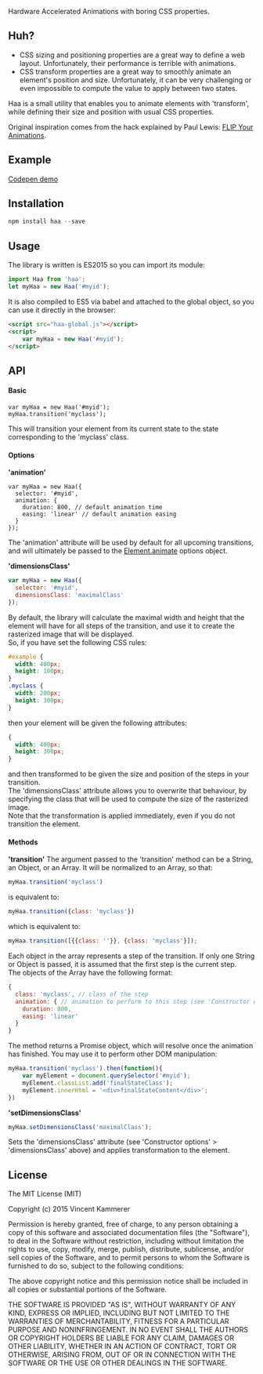 Hardware Accelerated Animations with boring CSS properties.  

## Huh?
- CSS sizing and positioning properties are a great way to define a web layout. Unfortunately, their performance is terrible with animations.  
- CSS transform properties are a great way to smoothly animate an element's position and size. Unfortunately, it can be very challenging or even impossible to compute the value to apply between two states.  

Haa is a small utility that enables you to animate elements with 'transform', while defining their size and position with usual CSS properties.

Original inspiration comes from the hack explained by Paul Lewis: [FLIP Your Animations](https://aerotwist.com/blog/flip-your-animations/).

## Example
[Codepen demo](http://codepen.io/vkammerer/pen/ZbPdmN)

## Installation
```javascript
npm install haa --save
```

## Usage
The library is written is ES2015 so you can import its module:
```javascript
import Haa from 'haa';
let myHaa = new Haa('#myid');
```
It is also compiled to ES5 via babel and attached to the global object, so you can use it directly in the browser:
```html
<script src="haa-global.js"></script>
<script>
	var myHaa = new Haa('#myid');
</script>
```

## API
#### Basic
```
var myHaa = new Haa('#myid');
myHaa.transition('myclass');
```
This will transition your element from its current state to the state corresponding to the 'myclass' class.

#### Options

**'animation'**
```
var myHaa = new Haa({
  selector: '#myid',
  animation: {
    duration: 800, // default animation time
    easing: 'linear' // default animation easing
  }
});
```
The 'animation' attribute will be used by default for all upcoming transitions, and will ultimately be passed to the [Element.animate](https://developers.google.com/web/updates/2014/05/Web-Animations-element.animate-is-now-in-Chrome-36) options object.

**'dimensionsClass'**
```javascript
var myHaa = new Haa({
  selector: '#myid',
  dimensionsClass: 'maximalClass'
});
```
By default, the library will calculate the maximal width and height that the element will have for all steps of the transition, and use it to create the rasterized image that will be displayed.  
So, if you have set the following CSS rules:
```css
#example {
  width: 400px;
  height: 100px;
}
.myclass {
  width: 200px;
  height: 300px;
}
```
then your element will be given the following attributes:
```css
{
  width: 400px;
  height: 300px;
}
```
and then transformed to be given the size and position of the steps in your transition.  
The 'dimensionsClass' attribute allows you to overwrite that behaviour, by specifying the class that will be used to compute the size of the rasterized image.  
Note that the transformation is applied immediately, even if you do not transition the element.

#### Methods
**'transition'**
The argument passed to the 'transition' method can be a String, an Object, or an Array.
It will be normalized to an Array, so that:
```javascript
myHaa.transition('myclass')
```
is equivalent to:
```javascript
myHaa.transition({class: 'myclass'})
```
which is equivalent to:
```javascript
myHaa.transition([{{class: ''}}, {class: 'myclass'}]);
```  
Each object in the array represents a step of the transition. If only one String or Object is passed, it is assumed that the first step is the current step.  
The objects of the Array have the following format:
```javascript
{
  class: 'myclass', // class of the step
  animation: { // animation to perform to this step (see 'Constructor options' > 'animation' above)
    duration: 800,
    easing: 'linear'
  }
}
```
The method returns a Promise object, which will resolve once the animation has finished. You may use it to perform other DOM manipulation:
```javascript
myHaa.transition('myclass').then(function(){
	var myElement = document.querySelector('#myid');
	myElement.classList.add('finalStateClass');
	myElement.innerHtml = '<div>finalStateContent</div>';
})
```

**'setDimensionsClass'**
```javascript
myHaa.setDimensionsClass('maximalClass');
```
Sets the 'dimensionsClass' attribute (see 'Constructor options' > 'dimensionsClass' above) and applies transformation to the element.

## License
The MIT License (MIT)

Copyright (c) 2015 Vincent Kammerer

Permission is hereby granted, free of charge, to any person obtaining a copy
of this software and associated documentation files (the "Software"), to deal
in the Software without restriction, including without limitation the rights
to use, copy, modify, merge, publish, distribute, sublicense, and/or sell
copies of the Software, and to permit persons to whom the Software is
furnished to do so, subject to the following conditions:

The above copyright notice and this permission notice shall be included in all
copies or substantial portions of the Software.

THE SOFTWARE IS PROVIDED "AS IS", WITHOUT WARRANTY OF ANY KIND, EXPRESS OR
IMPLIED, INCLUDING BUT NOT LIMITED TO THE WARRANTIES OF MERCHANTABILITY,
FITNESS FOR A PARTICULAR PURPOSE AND NONINFRINGEMENT. IN NO EVENT SHALL THE
AUTHORS OR COPYRIGHT HOLDERS BE LIABLE FOR ANY CLAIM, DAMAGES OR OTHER
LIABILITY, WHETHER IN AN ACTION OF CONTRACT, TORT OR OTHERWISE, ARISING FROM,
OUT OF OR IN CONNECTION WITH THE SOFTWARE OR THE USE OR OTHER DEALINGS IN THE
SOFTWARE.
